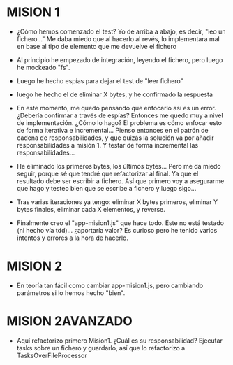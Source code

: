 # MISION 1

- ¿Cómo hemos comenzado el test? Yo de arriba a abajo, es decir, "leo un fichero..." Me daba miedo que al hacerlo al revés, lo implementara mal en base al tipo de elemento que me devuelve el fichero
- Al principio he empezado de integración, leyendo el fichero, pero luego he mockeado "fs".
- Luego he hecho espías para dejar el test de "leer fichero"
- luego he hecho el de eliminar X bytes, y he confirmado la respuesta
- En este momento, me quedo pensando que enfocarlo así es un error. ¿Debería confirmar a través de espías? Entonces me quedo muy a nivel de implementación. ¿Cómo lo hago?
El problema es cómo enfocar esto de forma iterativa e incremental...
Pienso entonces en el patrón de cadena de responsabilidades, y que quizás la solución va por añadir responsabilidades
a misión 1. Y testar de forma incremental las responsabilidades...
- He eliminado los primeros bytes, los últimos bytes... Pero me da miedo seguir, porque sé que tendré que refactorizar al final. Ya que el resultado debe ser escribir a fichero. Así que primero voy a asegurarme que hago y testeo bien que se escribe a fichero y luego sigo...

- Tras varias iteraciones ya tengo: eliminar X bytes primeros, eliminar Y bytes finales, eliminar cada X elementos, y reverse.

- Finalmente creo el "app-mision1.js" que hace todo. Este no está testado (ni hecho vía tdd)... ¿aportaría valor? Es curioso pero he tenido varios intentos y errores a la hora de hacerlo. 

# MISION 2

- En teoría tan fácil como cambiar app-mision1.js, pero cambiando parámetros si lo hemos hecho "bien".

# MISION 2AVANZADO

- Aquí refactorizo primero Mision1. ¿Cuál es su responsabilidad? Ejecutar tasks sobre un fichero y guardarlo, así que lo refactorizo a TasksOverFileProcessor
